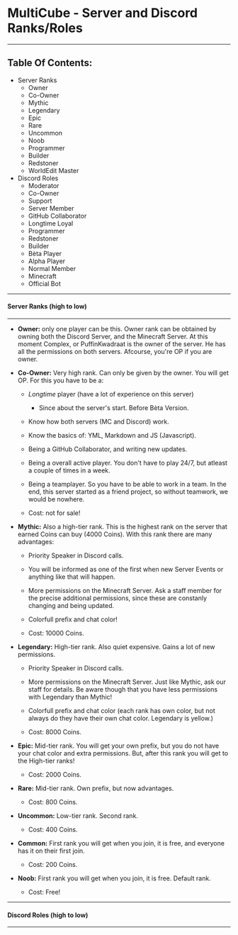 # MultiCube - Server and Discord Ranks/Roles

----------------------------------------

## Table Of Contents:
- Server Ranks
    - Owner
    - Co-Owner
    - Mythic
    - Legendary
    - Epic
    - Rare
    - Uncommon
    - Noob
    - Programmer
    - Builder
    - Redstoner
    - WorldEdit Master
- Discord Roles
    - Moderator
    - Co-Owner
    - Support
    - Server Member
    - GitHub Collaborator
    - Longtime Loyal
    - Programmer
    - Redstoner
    - Builder
    - Bèta Player
    - Alpha Player
    - Normal Member
    - Minecraft
    - Official Bot

----------------------------------------

#### Server Ranks (high to low)

----------------------------------------

- __Owner:__ only one player can be this. Owner rank can be obtained by owning both the Discord Server, and the Minecraft Server. At this moment Complex, or PuffinKwadraat is the owner of the server. He has all the permissions on both servers. Afcourse, you're OP if you are owner.

- __Co-Owner:__ Very high rank. Can only be given by the owner. You will get OP. For this you have to be a:
    - *Longtime* player (have a lot of experience on this server)
        - Since about the server's start. Before Bèta Version.
    - Know how both servers (MC and Discord) work.
    - Know the basics of: YML, Markdown and JS (Javascript).
    - Being a GitHub Collaborator, and writing new updates.
    - Being a overall active player. You don't have to play 24/7, but atleast a couple of times in a week. 
    - Being a teamplayer. So you have to be able to work in a team. In the end, this server started as a friend project, so without teamwork, we would be nowhere.

    - Cost: not for sale!

- __Mythic:__ Also a high-tier rank. This is the highest rank on the server that earned Coins can buy (4000 Coins). With this rank there are many advantages:
    - Priority Speaker in Discord calls.
    - You will be informed as one of the first when new Server Events or anything like that will happen.
    - More permissions on the Minecraft Server. Ask a staff member for the precise additional permissions, since these are constanly changing and being updated.
    - Colorfull prefix and chat color!

    - Cost: 10000 Coins.

- __Legendary:__ High-tier rank. Also quiet expensive. Gains a lot of new permissions.
    - Priority Speaker in Discord calls.
    - More permissions on the Minecraft Server. Just like Mythic, ask our staff for details. Be aware though that you have less permissions with Legendary than Mythic!
    - Colorfull prefix and chat color (each rank has own color, but not always do they have their own chat color. Legendary is yellow.)

    - Cost: 8000 Coins.

- __Epic:__ Mid-tier rank. You will get your own prefix, but you do not have your chat color and extra permissions. But, after this rank you will get to the High-tier ranks!
    - Cost: 2000 Coins.

- __Rare:__ Mid-tier rank. Own prefix, but now advantages.
    - Cost: 800 Coins.

- __Uncommon:__ Low-tier rank. Second rank.
    - Cost: 400 Coins.

- __Common:__ First rank you will get when you join, it is free, and everyone has it on their first join.
    - Cost: 200 Coins.

- __Noob:__ First rank you will get when you join, it is free. Default rank.
    - Cost: Free!
----------------------------------------

#### Discord Roles (high to low)

----------------------------------------